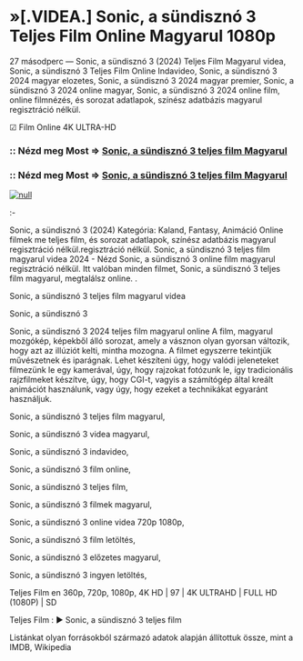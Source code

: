 # »[.VIDEA.] Sonic, a sündisznó 3 Teljes Film Online Magyarul 1080p





27 másodperc — Sonic, a sündisznó 3 (2024) Teljes Film Magyarul videa, Sonic, a sündisznó 3 Teljes Film Online Indavideo, Sonic, a sündisznó 3 2024 magyar elozetes, Sonic, a sündisznó 3 2024 magyar premier, Sonic, a sündisznó 3 2024 online magyar, Sonic, a sündisznó 3 2024 online film, online filmnézés, és sorozat adatlapok, színész adatbázis magyarul regisztráció nélkül.

☑ Film Online 4K ULTRA-HD

### :: Nézd meg Most => [Sonic, a sündisznó 3 teljes film Magyarul](https://t.co/NN3pLnw9s4)

### :: Nézd meg Most => [Sonic, a sündisznó 3 teljes film Magyarul](https://t.co/NN3pLnw9s4)

[![null](https://static.wixstatic.com/media/855a25_043b5abeb4ae4d35ac003198e7fe56ed~mv2.gif)](https://t.co/NN3pLnw9s4)

:-

Sonic, a sündisznó 3 (2024) Kategória: Kaland, Fantasy, Animáció Online filmek me teljes film, és sorozat adatlapok, színész adatbázis magyarul regisztráció nélkül.regisztráció nélkül. Sonic, a sündisznó 3 teljes film magyarul videa 2024 - Nézd Sonic, a sündisznó 3 online film magyarul regisztráció nélkül. Itt valóban minden filmet, Sonic, a sündisznó 3 teljes film magyarul, megtalálsz online. .

Sonic, a sündisznó 3 teljes film magyarul videa

Sonic, a sündisznó 3

Sonic, a sündisznó 3 2024 teljes film magyarul online A film, magyarul mozgókép, képekből álló sorozat, amely a vásznon olyan gyorsan változik, hogy azt az illúziót kelti, mintha mozogna. A filmet egyszerre tekintjük művészetnek és iparágnak. Lehet készíteni úgy, hogy valódi jeleneteket filmezünk le egy kamerával, úgy, hogy rajzokat fotózunk le, így tradicionális rajzfilmeket készítve, úgy, hogy CGI-t, vagyis a számítógép által kreált animációt használunk, vagy úgy, hogy ezeket a technikákat egyaránt használjuk.

Sonic, a sündisznó 3 teljes film magyarul,

Sonic, a sündisznó 3 videa magyarul,

Sonic, a sündisznó 3 indavideo,

Sonic, a sündisznó 3 film online,

Sonic, a sündisznó 3 teljes film,

Sonic, a sündisznó 3 filmek magyarul,

Sonic, a sündisznó 3 online videa 720p 1080p,

Sonic, a sündisznó 3 film letöltés,

Sonic, a sündisznó 3 előzetes magyarul,

Sonic, a sündisznó 3 ingyen letöltés,

Teljes Film en 360p, 720p, 1080p, 4K HD | 97 | 4K ULTRAHD | FULL HD (1080P) | SD

Teljes Film : ► Sonic, a sündisznó 3 teljes film

Listánkat olyan forrásokból származó adatok alapján állítottuk össze, mint a IMDB, Wikipedia
